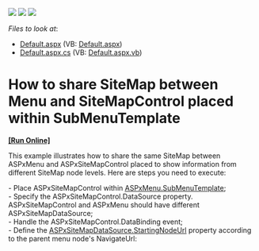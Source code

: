 <!-- default badges list -->
![](https://img.shields.io/endpoint?url=https://codecentral.devexpress.com/api/v1/VersionRange/128565095/13.1.4%2B)
[![](https://img.shields.io/badge/Open_in_DevExpress_Support_Center-FF7200?style=flat-square&logo=DevExpress&logoColor=white)](https://supportcenter.devexpress.com/ticket/details/E3622)
[![](https://img.shields.io/badge/📖_How_to_use_DevExpress_Examples-e9f6fc?style=flat-square)](https://docs.devexpress.com/GeneralInformation/403183)
<!-- default badges end -->
<!-- default file list -->
*Files to look at*:

* [Default.aspx](./CS/WebSite/Default.aspx) (VB: [Default.aspx](./VB/WebSite/Default.aspx))
* [Default.aspx.cs](./CS/WebSite/Default.aspx.cs) (VB: [Default.aspx.vb](./VB/WebSite/Default.aspx.vb))
<!-- default file list end -->
# How to share SiteMap between Menu and SiteMapControl placed within SubMenuTemplate
<!-- run online -->
**[[Run Online]](https://codecentral.devexpress.com/e3622/)**
<!-- run online end -->


<p>This example illustrates how to share the same SiteMap between ASPxMenu and ASPxSiteMapControl placed to show information from different SiteMap node levels. Here are steps you need to execute:</p><p>- Place ASPxSiteMapControl within <a href="http://documentation.devexpress.com/#AspNet/DevExpressWebASPxMenuASPxMenuBase_SubMenuTemplatetopic"><u>ASPxMenu.SubMenuTemplate</u></a>;<br />
- Specify the ASPxSiteMapControl.DataSource property. ASPxSiteMapControl and ASPxMenu should have different ASPxSiteMapDataSource;<br />
- Handle the ASPxSiteMapControl.DataBinding event;<br />
- Define the <a href="http://documentation.devexpress.com/#AspNet/DevExpressWebASPxSiteMapControlASPxSiteMapDataSource_StartingNodeUrltopic"><u>ASPxSiteMapDataSource.StartingNodeUrl</u></a> property according to the parent menu node's NavigateUrl:</p>

<br/>


